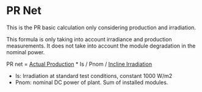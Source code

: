 # PR Net	

This is the PR basic calculation only considering production and irradiation. 

This formula is only taking into account irradiance and production measurements. It does not take into account the module degradation in the nominal power.

PR net = [Actual Production](../../Yield%20and%20Weather/Actual%20Production/Actual%20Production.md) * Is / Pnom / [Incline Irradiation](../../Yield%20and%20Weather/Incline%20Irradiation/Incline%20Irradiation.md)
- Is: Irradiation at standard test conditions, constant 1000 W/m2
- Pnom: nominal DC power of plant. Sum of installed modules.


